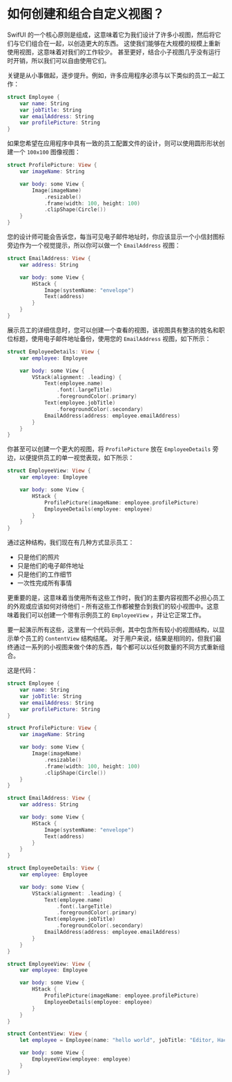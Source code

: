 如何创建和组合自定义视图？
===

SwifUI 的一个核心原则是组成，这意味着它为我们设计了许多小视图，然后将它们与它们组合在一起，以创造更大的东西。 这使我们能够在大规模的规模上重新使用视图，这意味着对我们的工作较少。 甚至更好，结合小子视图几乎没有运行时开销，所以我们可以自由使用它们。

关键是从小事做起，逐步提升。例如，许多应用程序必须与以下类似的员工一起工作：

```swift
struct Employee {
    var name: String
    var jobTitle: String
    var emailAddress: String
    var profilePicture: String
}
```

如果您希望在应用程序中具有一致的员工配置文件的设计，则可以使用圆形形状创建一个 `100x100` 图像视图：

```swift
struct ProfilePicture: View {
    var imageName: String

    var body: some View {
        Image(imageName)
            .resizable()
            .frame(width: 100, height: 100)
            .clipShape(Circle())
    }
}
```

您的设计师可能会告诉您，每当可见电子邮件地址时，你应该显示一个小信封图标旁边作为一个视觉提示，所以你可以做一个 `EmailAddress` 视图：
```swift
struct EmailAddress: View {
    var address: String

    var body: some View {
        HStack {
            Image(systemName: "envelope")
            Text(address)
        }
    }
}
```

展示员工的详细信息时，您可以创建一个查看的视图，该视图具有整洁的姓名和职位标题，使用电子邮件地址备份，使用您的 `EmailAddress` 视图，如下所示：

```swift
struct EmployeeDetails: View {
    var employee: Employee

    var body: some View {
        VStack(alignment: .leading) {
            Text(employee.name)
                .font(.largeTitle)
                .foregroundColor(.primary)
            Text(employee.jobTitle)
                .foregroundColor(.secondary)
            EmailAddress(address: employee.emailAddress)
        }
    }
}
```

你甚至可以创建一个更大的视图，将 `ProfilePicture` 放在 `EmployeeDetails` 旁边，以便提供员工的单一视觉表现，如下所示：

```swift
struct EmployeeView: View {
    var employee: Employee

    var body: some View {
        HStack {
            ProfilePicture(imageName: employee.profilePicture)
            EmployeeDetails(employee: employee)
        }
    }
}
```

通过这种结构，我们现在有几种方式显示员工：

- 只是他们的照片
- 只是他们的电子邮件地址
- 只是他们的工作细节
- 一次性完成所有事情

更重要的是，这意味着当使用所有这些工作时，我们的主要内容视图不必担心员工的外观或应该如何对待他们 - 所有这些工作都被整合到我们的较小视图中。这意味着我们可以创建一个带有示例员工的 `EmployeeView` ，并让它正常工作。

要一起演示所有这些，这里有一个代码示例，其中包含所有较小的视图结构，以显示单个员工的 `ContentView` 结构结尾。 对于用户来说，结果是相同的，但我们最终通过一系列的小视图来做个体的东西，每个都可以以任何数量的不同方式重新组合。

这是代码：

```swift
struct Employee {
    var name: String
    var jobTitle: String
    var emailAddress: String
    var profilePicture: String
}

struct ProfilePicture: View {
    var imageName: String

    var body: some View {
        Image(imageName)
            .resizable()
            .frame(width: 100, height: 100)
            .clipShape(Circle())
    }
}

struct EmailAddress: View {
    var address: String

    var body: some View {
        HStack {
            Image(systemName: "envelope")
            Text(address)
        }
    }
}

struct EmployeeDetails: View {
    var employee: Employee

    var body: some View {
        VStack(alignment: .leading) {
            Text(employee.name)
                .font(.largeTitle)
                .foregroundColor(.primary)
            Text(employee.jobTitle)
                .foregroundColor(.secondary)
            EmailAddress(address: employee.emailAddress)
        }
    }
}

struct EmployeeView: View {
    var employee: Employee

    var body: some View {
        HStack {
            ProfilePicture(imageName: employee.profilePicture)
            EmployeeDetails(employee: employee)
        }
    }
}

struct ContentView: View {
    let employee = Employee(name: "hello world", jobTitle: "Editor, Hacking with Swift", emailAddress: "wowohoo@qq.com", profilePicture: "paul-hudson")

    var body: some View {
        EmployeeView(employee: employee)
    }
}
```
